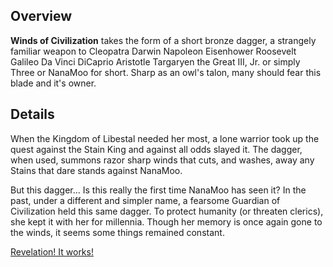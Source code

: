 <!-- title: Winds of Civilization -->
<!-- quote: Somebody's hurting you. I hurt them back -->
<!-- chapters: 0 -->
<!-- images: (Winds of Civilization as held in hand), (Winds of Civilization as viewed from the inventory), (Winds of Civilization's ability activated) -->
<!-- model: true -->

## Overview

**Winds of Civilization** takes the form of a short bronze dagger, a strangely familiar weapon to Cleopatra Darwin Napoleon Eisenhower Roosevelt Galileo Da Vinci DiCaprio Aristotle Targaryen the Great III, Jr. or simply Three or NanaMoo for short. Sharp as an owl's talon, many should fear this blade and it's owner.

## Details

When the Kingdom of Libestal needed her most, a lone warrior took up the quest against the Stain King and against all odds slayed it. The dagger, when used, summons razor sharp winds that cuts, and washes, away any Stains that dare stands against NanaMoo.

But this dagger... Is this really the first time NanaMoo has seen it? In the past, under a different and simpler name, a fearsome Guardian of Civilization held this same dagger. To protect humanity (or threaten clerics), she kept it with her for millennia. Though her memory is once again gone to the winds, it seems some things remained constant.

[Revelation! It works!](#embed:https://youtu.be/oq_4QZacuso?t=7816)
